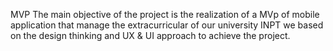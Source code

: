 MVP 
The main objective of the project is the realization of a MVp of mobile application that manage the extracurricular of our university INPT we based on the design thinking and UX & UI approach to achieve the project.
